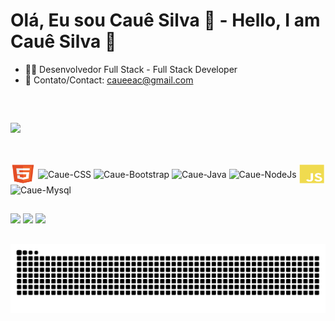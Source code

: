 # Olá, Eu sou Cauê Silva 👋 - Hello, I am Cauê Silva 👋

- 👨‍💻 Desenvolvedor Full Stack - Full Stack Developer
- 📩 Contato/Contact: caueeac@gmail.com

##

 <div>
 <!--
  <div>
    <a href="https://github.com/Cauesilvaa">
    <img height="180em" src="https://github-readme-stats.vercel.app/api?username=Cauesilvaa&show_icons=true&theme=dark&include_all_commits=true&count_private=true"/>
  </div> 
   -->
   
  <div >
    <br>
    <a href="https://github.com/Cauesilvaa">
      <p>
        <img src="https://github-readme-streak-stats.herokuapp.com?user=Cauesilvaa&theme=highcontrast&hide_border=true&date_format=j%2Fn%5B%2FY%5D"/>
      </p>
    </a>
    <br>
</div>
   
</div>
  
  <div style="display: inline_block">
   <br>
  <img align="center" alt="Caue-HTML" height="30" width="40" src="https://raw.githubusercontent.com/devicons/devicon/master/icons/html5/html5-original.svg">
  <img align="center" alt="Caue-CSS" height="30" width="40" src="https://cdn.jsdelivr.net/gh/devicons/devicon/icons/css3/css3-original.svg">
  <img align="center" alt="Caue-Bootstrap" height="30" width="40" src="https://cdn.jsdelivr.net/gh/devicons/devicon/icons/bootstrap/bootstrap-plain.svg">
  <img align="center" alt="Caue-Java" height="30" width="40" src="https://cdn.jsdelivr.net/gh/devicons/devicon/icons/java/java-original.svg">
  <img align="center" alt="Caue-NodeJs" height="30" width="40" src="https://cdn.jsdelivr.net/gh/devicons/devicon/icons/nodejs/nodejs-original.svg">
  <img align="center" alt="Caue-Js" height="30" width="40" src="https://raw.githubusercontent.com/devicons/devicon/master/icons/javascript/javascript-plain.svg">
  <img align="center" alt="Caue-Mysql" height="30" width="40" src="https://cdn.jsdelivr.net/gh/devicons/devicon/icons/mysql/mysql-original.svg"> 
</div>
  
  ##
  
<div>
  
  <a href="https://instagram.com/caueandra" target="_blank"><img src="https://img.shields.io/badge/-Instagram-%23E4405F?style=for-the-badge&logo=instagram&logoColor=white" target="_blank"></a>
  <a href = "mailto:caueeac@gmail.com"><img src="https://img.shields.io/badge/-Gmail-%23333?style=for-the-badge&logo=gmail&logoColor=white" target="_blank"></a>
  <a href="https://www.linkedin.com/in/caue-andrade-5296b0177/" target="_blank"><img src="https://img.shields.io/badge/-LinkedIn-%230077B5?style=for-the-badge&logo=linkedin&logoColor=white" target="_blank"></a>  
 
</div>
 
 ##
 
 ![Snake animation](https://github.com/Cauesilvaa/Cauesilvaa/blob/output/github-contribution-grid-snake.svg)
